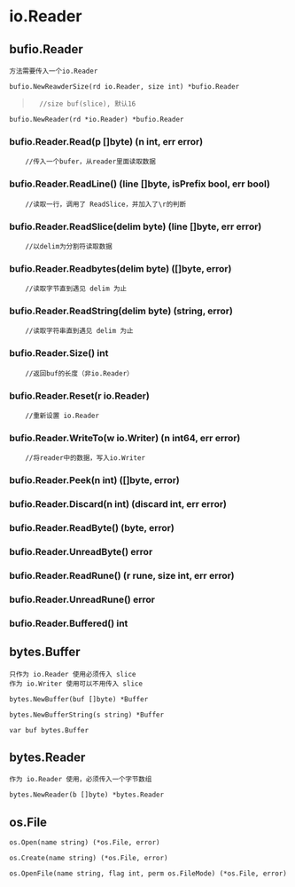 # io.Reader

## bufio.Reader
	方法需要传入一个io.Reader

	bufio.NewReawderSize(rd io.Reader, size int) *bufio.Reader
>		//size buf(slice), 默认16

	bufio.NewReader(rd *io.Reader) *bufio.Reader

### bufio.Reader.Read(p []byte) (n int, err error)
		//传入一个bufer，从reader里面读取数据
### bufio.Reader.ReadLine() (line []byte, isPrefix bool, err bool)
		//读取一行，调用了 ReadSlice，并加入了\r的判断
### bufio.Reader.ReadSlice(delim byte) (line []byte, err error)
		//以delim为分割符读取数据
### bufio.Reader.Readbytes(delim byte) ([]byte, error)
		//读取字节直到遇见 delim 为止
### bufio.Reader.ReadString(delim byte) (string, error)
		//读取字符串直到遇见 delim 为止
### bufio.Reader.Size() int
		//返回buf的长度（非io.Reader）
### bufio.Reader.Reset(r io.Reader)
		//重新设置 io.Reader
### bufio.Reader.WriteTo(w io.Writer) (n int64, err error)
		//将reader中的数据，写入io.Writer
### bufio.Reader.Peek(n int) ([]byte, error)
### bufio.Reader.Discard(n int) (discard int, err error)
### bufio.Reader.ReadByte() (byte, error)
### bufio.Reader.UnreadByte() error
### bufio.Reader.ReadRune() (r rune, size int, err error)
### bufio.Reader.UnreadRune() error
### bufio.Reader.Buffered() int

## bytes.Buffer
	只作为 io.Reader 使用必须传入 slice
	作为 io.Writer 使用可以不用传入 slice

	bytes.NewBuffer(buf []byte) *Buffer

	bytes.NewBufferString(s string) *Buffer

	var buf bytes.Buffer

## bytes.Reader
	作为 io.Reader 使用，必须传入一个字节数组

	bytes.NewReader(b []byte) *bytes.Reader

## os.File

	os.Open(name string) (*os.File, error)

	os.Create(name string) (*os.File, error)

	os.OpenFile(name string, flag int, perm os.FileMode) (*os.File, error)

